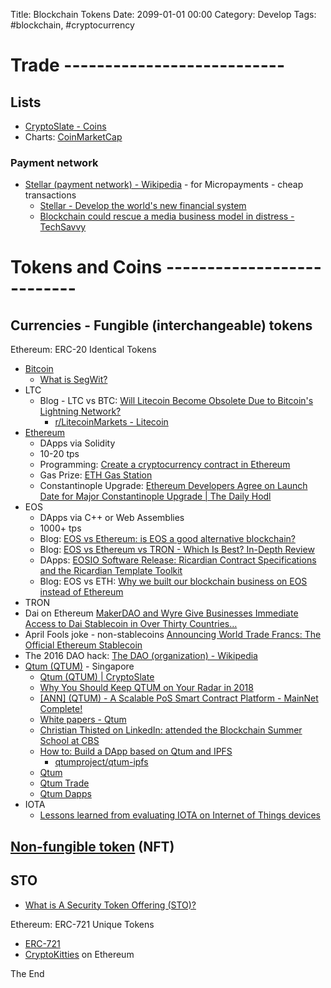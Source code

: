 Title: Blockchain Tokens
Date: 2099-01-01 00:00
Category: Develop
Tags: #blockchain, #cryptocurrency

# Trade ---------------------------

## Lists

* [CryptoSlate - Coins](https://cryptoslate.com/coins/)
* Charts: [CoinMarketCap](https://coinmarketcap.com/all/views/all/)

### Payment network

* [Stellar (payment network) - Wikipedia](https://en.wikipedia.org/wiki/Stellar_(payment_network)) - for Micropayments - cheap transactions
    * [Stellar - Develop the world's new financial system](https://www.stellar.org/)
    * [Blockchain could rescue a media business model in distress - TechSavvy](https://techsavvy.media/blockchain-could-rescue-a-media-business-model-in-distress/)

# Tokens and Coins ---------------------------

## Currencies - Fungible (interchangeable) tokens

Ethereum: ERC-20 Identical Tokens  

* [Bitcoin](https://en.wikipedia.org/wiki/Bitcoin)
    * [What is SegWit?](https://www.cryptocompare.com/coins/guides/what-is-segwit/)
* LTC
    * Blog - LTC vs BTC: [Will Litecoin Become Obsolete Due to Bitcoin's Lightning Network?](https://www.cryptoglobe.com/latest/2019/04/will-litecoin-become-obsolete-lightning-network/)
        * [r/LitecoinMarkets - Litecoin](https://www.reddit.com/r/LitecoinMarkets/comments/bg1fl4/litecoin/)
* [Ethereum](https://ethereum.org/)
    * DApps via Solidity
    * 10-20 tps
    * Programming: [Create a cryptocurrency contract in Ethereum](https://ethereum.org/token)
    * Gas Prize: [ETH Gas Station](https://ethgasstation.info/)
    * Constantinople Upgrade: [Ethereum Developers Agree on Launch Date for Major Constantinople Upgrade | The Daily Hodl](https://dailyhodl.com/2018/12/08/ethereum-developers-agree-on-launch-date-for-major-constantinople-upgrade/)
* EOS
    * DApps via C++ or Web Assemblies
    * 1000+ tps
    * Blog: [EOS vs Ethereum: is EOS a good alternative blockchain?](https://espeoblockchain.com/blog/eos-vs-ethereum/)
    * Blog: [EOS vs Ethereum vs TRON - Which Is Best? In-Depth Review](https://blokt.com/guides/eos-vs-ethereum-vs-tron-review)
    * DApps: [EOSIO Software Release: Ricardian Contract Specifications and the Ricardian Template Toolkit](https://medium.com/eosio/eosio-software-release-ricardian-contract-specifications-and-the-ricardian-template-toolkit-a0db787429d1)
    * Blog: EOS vs ETH: [Why we built our blockchain business on EOS instead of Ethereum](https://venturebeat.com/2019/04/13/why-we-built-our-blockchain-business-on-eos-instead-of-ethereum/)
* TRON
* Dai on Ethereum 
    [MakerDAO and Wyre Give Businesses Immediate Access to Dai Stablecoin in Over Thirty Countries…](https://medium.com/makerdao/makerdao-and-wyre-give-businesses-immediate-access-to-dai-stablecoin-in-over-thirty-countries-4fe94957c730)
* April Fools joke - non-stablecoins [Announcing World Trade Francs: The Official Ethereum Stablecoin](https://blog.ethereum.org/2018/04/01/announcing-world-trade-francs-official-ethereum-stablecoin/)
* The 2016 DAO hack: [The DAO (organization) - Wikipedia](https://en.wikipedia.org/wiki/The_DAO_(organization))
* [Qtum (QTUM)](https://en.bitcoinwiki.org/wiki/Qtum) - Singapore
    * [Qtum (QTUM) | CryptoSlate](https://cryptoslate.com/coins/qtum/)
    * [Why You Should Keep QTUM on Your Radar in 2018](https://cryptoslate.com/keep-qtum-radar-2018/)
    * [[ANN] (QTUM) - A Scalable PoS Smart Contract Platform - MainNet Complete!](https://bitcointalk.org/index.php?topic=1720632.0)
    * [White papers - Qtum](https://qtum.org/en/white-papers)
    * [Christian Thisted on LinkedIn: attended the Blockchain Summer School at CBS](https://www.linkedin.com/feed/update/urn:li:activity:6436220506533294080/)
    * [How to: Build a DApp based on Qtum and IPFS](https://blog.qtum.org/how-to-build-a-dapp-based-on-qtum-and-ipfs-692bc3ab607a)
        * [qtumproject/qtum-ipfs](https://github.com/qtumproject/qtum-ipfs)
    * [Qtum](https://everipedia.org/wiki/lang_en/qtum/#roadmap)
    * [Qtum Trade](https://qtumeco.io/market)
    * [Qtum Dapps](https://qtumeco.io/dapps)
* IOTA
    * [Lessons learned from evaluating IOTA on Internet of Things devices](https://hackernoon.com/lessons-learned-from-evaluating-iota-on-internet-of-things-devices-a44575e606de)

## [Non-fungible token](https://en.wikipedia.org/wiki/Non-fungible_token) (NFT)

## STO

* [What is A Security Token Offering (STO)?](https://www.chainbits.com/cryptocurrencies/what-is-a-security-token-offering/)

Ethereum: ERC-721 Unique Tokens  

* [ERC-721](http://erc721.org/)
* [CryptoKitties](https://en.wikipedia.org/wiki/CryptoKitties) on Ethereum


The End